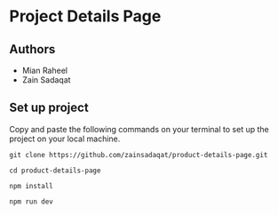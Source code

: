 # Project Details Page             
      
## Authors      
- Mian Raheel             
- Zain Sadaqat             
 
## Set up project       
Copy and paste the following commands on your terminal to set up the project on your local machine.  

```
git clone https://github.com/zainsadaqat/product-details-page.git 
```

```
cd product-details-page
```

```
npm install
```

```
npm run dev
```

